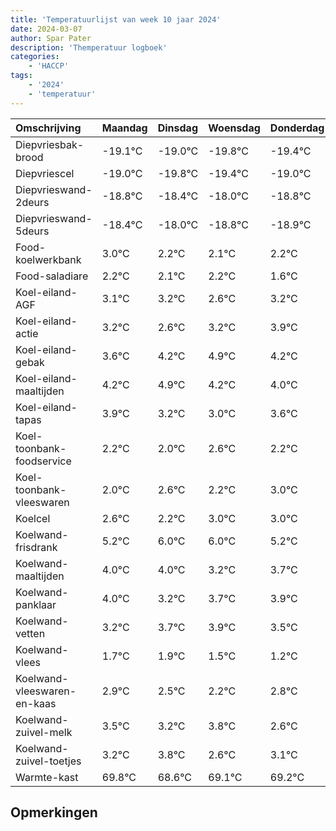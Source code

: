 ```yaml
---
title: 'Temperatuurlijst van week 10 jaar 2024'
date: 2024-03-07
author: Spar Pater
description: 'Themperatuur logboek'
categories:
    - 'HACCP'
tags:
    - '2024'
    - 'temperatuur'
---
```

|Omschrijving|Maandag|Dinsdag|Woensdag|Donderdag|Vrijdag|Zaterdag|Zondag|
|:---|:---|:---|:---|:---|:---|:---|:---|
|Diepvriesbak-brood|-19.1°C|-19.0°C|-19.8°C|-19.4°C| | | |
|Diepvriescel|-19.0°C|-19.8°C|-19.4°C|-19.0°C| | | |
|Diepvrieswand-2deurs|-18.8°C|-18.4°C|-18.0°C|-18.8°C| | | |
|Diepvrieswand-5deurs|-18.4°C|-18.0°C|-18.8°C|-18.9°C| | | |
|Food-koelwerkbank|3.0°C|2.2°C|2.1°C|2.2°C| | | |
|Food-saladiare|2.2°C|2.1°C|2.2°C|1.6°C| | | |
|Koel-eiland-AGF|3.1°C|3.2°C|2.6°C|3.2°C| | | |
|Koel-eiland-actie|3.2°C|2.6°C|3.2°C|3.9°C| | | |
|Koel-eiland-gebak|3.6°C|4.2°C|4.9°C|4.2°C| | | |
|Koel-eiland-maaltijden|4.2°C|4.9°C|4.2°C|4.0°C| | | |
|Koel-eiland-tapas|3.9°C|3.2°C|3.0°C|3.6°C| | | |
|Koel-toonbank-foodservice|2.2°C|2.0°C|2.6°C|2.2°C| | | |
|Koel-toonbank-vleeswaren|2.0°C|2.6°C|2.2°C|3.0°C| | | |
|Koelcel|2.6°C|2.2°C|3.0°C|3.0°C| | | |
|Koelwand-frisdrank|5.2°C|6.0°C|6.0°C|5.2°C| | | |
|Koelwand-maaltijden|4.0°C|4.0°C|3.2°C|3.7°C| | | |
|Koelwand-panklaar|4.0°C|3.2°C|3.7°C|3.9°C| | | |
|Koelwand-vetten|3.2°C|3.7°C|3.9°C|3.5°C| | | |
|Koelwand-vlees|1.7°C|1.9°C|1.5°C|1.2°C| | | |
|Koelwand-vleeswaren-en-kaas|2.9°C|2.5°C|2.2°C|2.8°C| | | |
|Koelwand-zuivel-melk|3.5°C|3.2°C|3.8°C|2.6°C| | | |
|Koelwand-zuivel-toetjes|3.2°C|3.8°C|2.6°C|3.1°C| | | |
|Warmte-kast|69.8°C|68.6°C|69.1°C|69.2°C| | | |

## Opmerkingen


